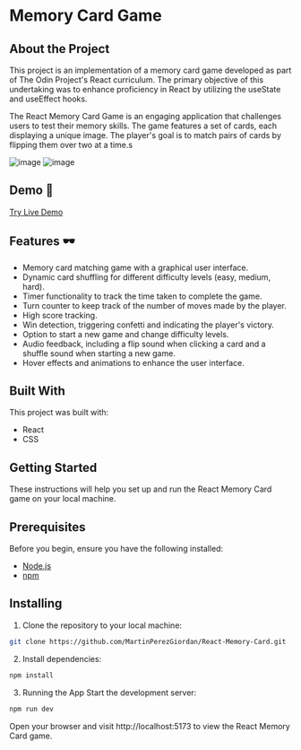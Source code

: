# Memory Card Game

## About the Project

This project is an implementation of a memory card game developed as part of The Odin Project's React curriculum. The primary objective of this undertaking was to enhance proficiency in React by utilizing the useState and useEffect hooks.

The React Memory Card Game is an engaging application that challenges users to test their memory skills. The game features a set of cards, each displaying a unique image. The player's goal is to match pairs of cards by flipping them over two at a time.s

![image](https://github.com/MartinPerezGiordan/React-Memory-Card/assets/123517159/61e79d82-c99d-4257-a957-b257d677a586)
![image](https://github.com/MartinPerezGiordan/React-Memory-Card/assets/123517159/80022a69-b585-464b-a7bb-9e21645ac065)

## Demo 🚀

[Try Live Demo](https://65afe734662e390565b5964b--react-memory-game-martin.netlify.app/)

## Features 🕶

- Memory card matching game with a graphical user interface.
- Dynamic card shuffling for different difficulty levels (easy, medium, hard).
- Timer functionality to track the time taken to complete the game.
- Turn counter to keep track of the number of moves made by the player.
- High score tracking.
- Win detection, triggering confetti and indicating the player's victory.
- Option to start a new game and change difficulty levels.
- Audio feedback, including a flip sound when clicking a card and a shuffle sound when starting a new game.
- Hover effects and animations to enhance the user interface.

## Built With

This project was built with:

- React
- CSS

## Getting Started

These instructions will help you set up and run the React Memory Card game on your local machine.

## Prerequisites

Before you begin, ensure you have the following installed:

- [Node.js](https://nodejs.org/)
- [npm](https://www.npmjs.com/)

## Installing

1. Clone the repository to your local machine:

```bash
git clone https://github.com/MartinPerezGiordan/React-Memory-Card.git
```

2. Install dependencies:

```bash
npm install
```

3. Running the App
   Start the development server:

```bash
npm run dev
```

Open your browser and visit http://localhost:5173 to view the React Memory Card game.
